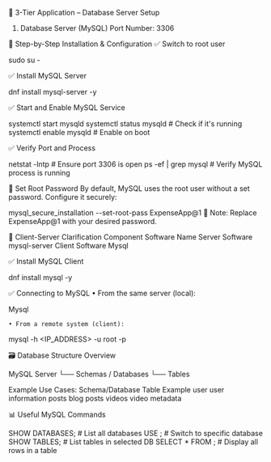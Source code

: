 🔧 3-Tier Application – Database Server Setup
1. Database Server (MySQL)
Port Number: 3306

🔹 Step-by-Step Installation & Configuration
✅ Switch to root user

sudo su -

✅ Install MySQL Server

dnf install mysql-server -y

✅ Start and Enable MySQL Service

systemctl start mysqld
systemctl status mysqld   # Check if it's running
systemctl enable mysqld   # Enable on boot

✅ Verify Port and Process

netstat -lntp          # Ensure port 3306 is open
ps -ef | grep mysql    # Verify MySQL process is running

🔐 Set Root Password
By default, MySQL uses the root user without a set password. Configure it securely:

mysql_secure_installation --set-root-pass ExpenseApp@1
📌 Note: Replace ExpenseApp@1 with your desired password.

🔄 Client-Server Clarification
Component	        Software Name
Server Software     mysql-server
Client Software     Mysql

✅ Install MySQL Client

dnf install mysql -y

✅ Connecting to MySQL
	• From the same server (local):

Mysql
	
	• From a remote system (client):

mysql -h <IP_ADDRESS> -u root -p<password>


🗃️ Database Structure Overview

MySQL Server
  └── Schemas / Databases
        └── Tables

Example Use Cases:
Schema/Database	    Table Example
user	            user information
posts	            blog posts
videos	            video metadata

📊 Useful MySQL Commands

SHOW DATABASES; 	            # List all databases
USE <database-name>;	        # Switch to specific database
SHOW TABLES;	                # List tables in selected DB
SELECT * FROM <table-name>;	    # Display all rows in a table

